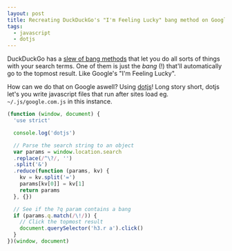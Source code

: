 ```yaml
---
layout: post
title: Recreating DuckDuckGo's "I'm Feeling Lucky" bang method on Google
tags:
  - javascript
  - dotjs
---
```

DuckDuckGo has a [slew of bang methods]() that let you do all sorts of things with your search terms. One of them is just the _bang_ (!) that'll automatically go to the topmost result. Like Google's "I'm Feeling Lucky".

How can we do that on Google aswell? Using [dotjs]()! Long story short, dotjs let's you write javascript files that run after sites load eg. `~/.js/google.com.js` in this instance.

```javascript
(function (window, document) {
  'use strict'

  console.log('dotjs')

  // Parse the search string to an object
  var params = window.location.search
  .replace(/^\?/, '')
  .split('&')
  .reduce(function (params, kv) {
    kv = kv.split('=')
    params[kv[0]] = kv[1]
    return params
  }, {})

  // See if the ?q param contains a bang
  if (params.q.match(/\!/)) {
    // Click the topmost result
    document.querySelector('h3.r a').click()
  }
})(window, document)
```
